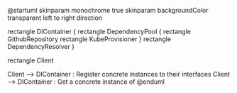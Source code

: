 @startuml
skinparam monochrome true
skinparam backgroundColor transparent
left to right direction

rectangle DIContainer {
  rectangle DependencyPool {
    rectangle GithubRepository
    rectangle KubeProvisioner
  }
  rectangle DependencyResolver
}

rectangle Client

Client --> DIContainer : Register concrete instances to their interfaces
Client --> DIContainer : Get a concrete instance of <Repository>
@enduml